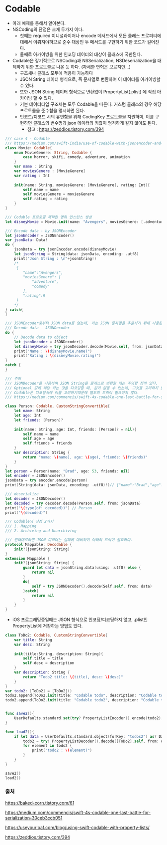 # Codable



- 아래 예제를 통해서 알아본다.
- NSCoding의 단점은 크게 두가지 이다.
  - 첫째는 required 이니셜라이저나 encode 메서드에서 모든 클래스 프로퍼티에 대해서 이뤄져야하므로 준수 대상인 두 메서드를 구현하기 위한 코드가 길어진다.
  - 둘째로 아카이빙을 위한 인코딩 데이터의 대상이 클래스에 국한된다.
- Codable은 장기적으로 NSCoding과 NSSerialization, NSDeserialization을 대체하기 위한 프로토콜로 나온 듯 하다. (자세한 연혁은 모르지만...)
  - 구조체나 클래스 모두에 적용이 가능하다
  - JSON String 데이터 형식으로, 즉 문자열로 변환하여 이 데이터를 아카이빙할 수 있다.
  - 또한 JSON String 데이터 형식으로 변환없이 PropertyList(.plist) 에 직접 아카이빙 할 수 있다.
  - 기본 데이터타입 구조체는 모두 Codable을 따른다. 커스텀 클래스의 경우 해당 프로토콜을 준수함을 명시하면 된다.
  - 인코드/디코드 시의 유연함을 위해 CodingKey 프로토콜을 지원하며, 이를 구현하면 클래스의 변수명과 json 데이터의 키값이 엄격하게 같지 않아도 된다.
    - 참고 : https://zeddios.tistory.com/394

```swift
/// case 4 - Codable
/// https://medium.com/swift-india/use-of-codable-with-jsonencoder-and-jsondecoder-in-swift-4-71c3637a6c65
class Movie: Codable{
    enum MovieGenere: String, Codable {
        case horror, skifi, comedy, adventure, animation
    }
    var name : String
    var moviesGenere : [MovieGenere]
    var rating : Int
    
    init(name: String, moviesGenere: [MovieGenere], rating: Int){
        self.name = name
        self.moviesGenere = moviesGenere
        self.rating = rating
    }
}

/// Codable 프로토콜 채택한 영화 인스턴스 생성
let disneyMovie = Movie.init(name: "Avengers", moviesGenere: [.adventure, .comedy], rating: 9)

/// Encode data - by JSONEncoder
let jsonEncoder = JSONEncoder()
var jsonData: Data!
do {
    jsonData = try jsonEncoder.encode(disneyMovie)
    let jsonString = String(data: jsonData, encoding: .utf8)
    print("Json String : \n"+jsonString!)
    /*
     {
        "name":"Avengers",
        "moviesGenere": [
            "adventure",
            "comedy"
        ],
        "rating":9
     }
    */
} catch{
}

/// JSONEncoder로부터 JSON data를 얻는데, 이는 JSON 문자열을 추출하기 위해 사용된다.
/// Decode data - JSONDecoder
do {
    // Decode data to object
    let jsonDecoder = JSONDecoder()
    let disneyMovie = try jsonDecoder.decode(Movie.self, from: jsonData)
    print("Name : \(disneyMovie.name)")
    print("Rating : \(disneyMovie.rating)")
}
catch {
}

/// 주의 
/// JSONDecoder를 사용하여 JSON String을 클래스로 변환할 때는 주의할 점이 있다. 
/// Optional 값에 해당 하는 것을 디코딩할 때, 값이 없을 수 있는데, 그것을 고려하지 않는 경우 에러가 발생할 수 있다. 
/// Codable은 디코딩시에 이를 고려하기때문에 별도의 트릭이 필요하지 않다.
/// https://medium.com/commencis/swift-4s-codable-one-last-battle-for-serialization-30ceb3ccb051

class Person: Codable, CustomStringConvertible{
    let name: String
    let age: Int
    let friends: [Person]?
    
    init(name: String, age: Int, friends: [Person]? = nil){
        self.name = name
        self.age = age
        self.friends = friends
    }
    var description: String {
        return "name: \(name), age: \(age), friends: \(friends)"
    }
}
let person = Person(name: "Brad", age: 53, friends: nil)
let encoder = JSONEncoder()
jsonData = try encoder.encode(person)
print(String(data: jsonData, encoding: .utf8)!)// {"name":"Brad","age":53}

/// deserialize
let decoder = JSONDecoder()
let decoded = try decoder.decode(Person.self, from: jsonData)
print("\(type(of: decoded))") // Person
print("\(decoded)")

/// Codable의 장점 2가지
/// 1. Mapping
/// 2. Archiving and Unarchiving

/// 원래대로라면 JSON 디코더는 실패에 대비하여 아래의 트릭이 필요하다.
protocol Mappable: Decodable {
    init?(jsonString: String)
}
extension Mappable {
    init?(jsonString: String) {
        guard let data = jsonString.data(using: .utf8) else {
            return nil
        }
        do{
            self = try JSONDecoder().decode(Self.self, from: data)
        }catch{
            return nil
        }
    }
}

```



- iOS 프로그래밍중일때는 JSON 형식으로 인코딩/디코딩하지 않고, .plist인 PropertyList에 저장하는 방법도 있다.

```swift
class ToDo2: Codable, CustomStringConvertible{
    var title: String
    var desc: String
    
    init(title:String, description: String){
        self.title = title
        self.desc = description
    }
    var description: String {
        return "Todo2 title: \(title), desc: \(desc)"
    }
}
var todo2: [ToDo2] = [ToDo2]()
todo2.append(ToDo2.init(title: "Codable todo", description: "Codable todo desc"))
todo2.append(ToDo2.init(title: "Codable todo2", description: "Codable todo2 desc"))


func save2(){
    UserDefaults.standard.set(try? PropertyListEncoder().encode(todo2), forKey: "todos2") // --- 1
}

func load2(){
    if let data = UserDefaults.standard.object(forKey: "todos2") as? Data {
        todo2 = try! PropertyListDecoder().decode([ToDo2].self, from: data) // --- 2
        for element in todo2 {
            print("todo2 : \(element)")
        }
    }
}

save2()
load2()
```







### 출처

https://baked-corn.tistory.com/61

https://medium.com/commencis/swift-4s-codable-one-last-battle-for-serialization-30ceb3ccb051

https://useyourloaf.com/blog/using-swift-codable-with-property-lists/

https://zeddios.tistory.com/394